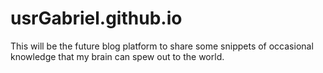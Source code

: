 # usrGabriel.github.io

This will be the future blog platform to share some snippets of occasional knowledge that my brain can spew out to the world.
